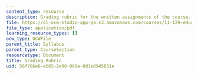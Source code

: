```yaml
---
content_type: resource
description: Grading rubric for the written assignments of the course.
file: https://ol-ocw-studio-app-qa.s3.amazonaws.com/courses/11-129-educational-theory-and-practice-i-fall-2011/56f766e6a5652e90069a0d1e0945831e_MIT11_129F11_gradingRubic.pdf
file_type: application/pdf
learning_resource_types: []
ocw_type: OCWFile
parent_title: Syllabus
parent_type: CourseSection
resourcetype: Document
title: Grading Rubric
uid: 56f766e6-a565-2e90-069a-0d1e0945831e
---
```

